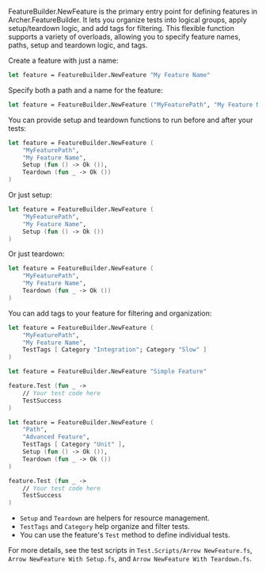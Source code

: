 <!-- (dl
(section-meta
    (title Using FeatureBuilder.NewFeature in Archer.Arrow)
)
) -->

FeatureBuilder.NewFeature is the primary entry point for defining features in Archer.FeatureBuilder. It lets you organize tests into logical groups, apply setup/teardown logic, and add tags for filtering. This flexible function supports a variety of overloads, allowing you to specify feature names, paths, setup and teardown logic, and tags.

<!-- (dl (# Basic Usage)) -->

Create a feature with just a name:

```fsharp
let feature = FeatureBuilder.NewFeature "My Feature Name"
```

<!-- (dl (# With Path and Name)) -->

Specify both a path and a name for the feature:

```fsharp
let feature = FeatureBuilder.NewFeature ("MyFeaturePath", "My Feature Name")
```

<!-- (dl (# With Setup and/or Teardown)) -->

You can provide setup and teardown functions to run before and after your tests:

```fsharp
let feature = FeatureBuilder.NewFeature (
    "MyFeaturePath",
    "My Feature Name",
    Setup (fun () -> Ok ()),
    Teardown (fun _ -> Ok ())
)
```

Or just setup:

```fsharp
let feature = FeatureBuilder.NewFeature (
    "MyFeaturePath",
    "My Feature Name",
    Setup (fun () -> Ok ())
)
```

Or just teardown:

```fsharp
let feature = FeatureBuilder.NewFeature (
    "MyFeaturePath",
    "My Feature Name",
    Teardown (fun _ -> Ok ())
)
```

<!-- (dl (# With Tags)) -->

You can add tags to your feature for filtering and organization:

```fsharp
let feature = FeatureBuilder.NewFeature (
    "MyFeaturePath",
    "My Feature Name",
    TestTags [ Category "Integration"; Category "Slow" ]
)
```

<!-- (dl (# Minimal Example)) -->

```fsharp
let feature = FeatureBuilder.NewFeature "Simple Feature"

feature.Test (fun _ ->
    // Your test code here
    TestSuccess
)
```

<!-- (dl (# Advanced Example)) -->

```fsharp
let feature = FeatureBuilder.NewFeature (
    "Path",
    "Advanced Feature",
    TestTags [ Category "Unit" ],
    Setup (fun () -> Ok ()),
    Teardown (fun _ -> Ok ())
)

feature.Test (fun _ ->
    // Your test code here
    TestSuccess
)
```

<!-- (dl (# Notes)) -->
- `Setup` and `Teardown` are helpers for resource management.
- `TestTags` and `Category` help organize and filter tests.
- You can use the feature's `Test` method to define individual tests.

For more details, see the test scripts in `Test.Scripts/Arrow NewFeature.fs`, `Arrow NewFeature With Setup.fs`, and `Arrow NewFeature With Teardown.fs`.
